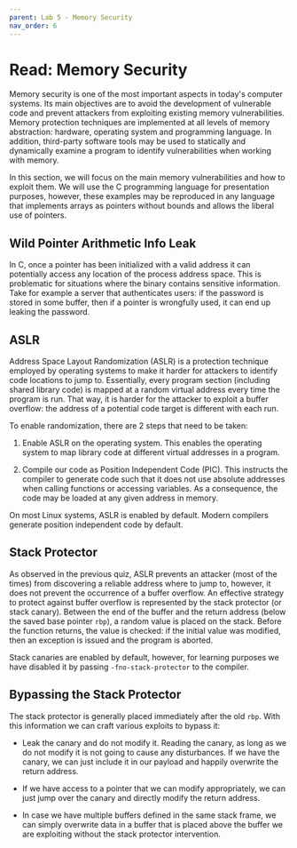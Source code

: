 ```yaml
---
parent: Lab 5 - Memory Security
nav_order: 6
---
```


# Read: Memory Security

Memory security is one of the most important aspects in today's computer systems.
Its main objectives are to avoid the development of vulnerable code and prevent attackers from exploiting existing memory vulnerabilities.
Memory protection techniques are implemented at all levels of memory abstraction: hardware, operating system and programming language.
In addition, third-party software tools may be used to statically and dynamically examine a program to identify vulnerabilities when working with memory.

In this section, we will focus on the main memory vulnerabilities and how to exploit them.
We will use the C programming language for presentation purposes, however, these examples may be reproduced in any language that implements arrays as pointers without bounds and allows the liberal use of pointers.

## Wild Pointer Arithmetic Info Leak

In C, once a pointer has been initialized with a valid address it can potentially access any location of the process address space.
This is problematic for situations where the binary contains sensitive information.
Take for example a server that authenticates users: if the password is stored in some buffer, then if a pointer is wrongfully used, it can end up leaking the password.

## ASLR

Address Space Layout Randomization (ASLR) is a protection technique employed by operating systems to make it harder for attackers to identify code locations to jump to.
Essentially, every program section (including shared library code) is mapped at a random virtual address every time the program is run.
That way, it is harder for the attacker to exploit a buffer overflow: the address of a potential code target is different with each run.

To enable randomization, there are 2 steps that need to be taken:

1. Enable ASLR on the operating system.
This enables the operating system to map library code at different virtual addresses in a program.

1. Compile our code as Position Independent Code (PIC).
This instructs the compiler to generate code such that it does not use absolute addresses when calling functions or accessing variables.
As a consequence, the code may be loaded at any given address in memory.

On most Linux systems, ASLR is enabled by default.
Modern compilers generate position independent code by default.

## Stack Protector

As observed in the previous quiz, ASLR prevents an attacker (most of the times) from discovering a reliable address where to jump to, however, it does not prevent the occurrence of a buffer overflow.
An effective strategy to protect against buffer overflow is represented by the stack protector (or stack canary).
Between the end of the buffer and the return address (below the saved base pointer `rbp`), a random value is placed on the stack.
Before the function returns, the value is checked: if the initial value was modified, then an exception is issued and the program is aborted.

Stack canaries are enabled by default, however, for learning purposes we have disabled it by passing `-fno-stack-protector` to the compiler.

## Bypassing the Stack Protector

The stack protector is generally placed immediately after the old `rbp`.
With this information we can craft various exploits to bypass it:

- Leak the canary and do not modify it.
Reading the canary, as long as we do not modify it is not going to cause any disturbances.
If we have the canary, we can just include it in our payload and happily overwrite the return address.

- If we have access to a pointer that we can modify appropriately, we can just jump over the canary and directly modify the return address.

- In case we have multiple buffers defined in the same stack frame, we can simply overwrite data in a buffer that is placed above the buffer we are exploiting without the stack protector intervention.

